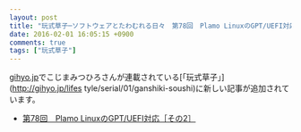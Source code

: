 ```yaml
---
layout: post
title: "玩式草子─ソフトウェアとたわむれる日々　第78回　Plamo LinuxのGPT/UEFI対応［その2］"
date: 2016-02-01 16:05:15 +0900
comments: true
tags: ["玩式草子"]
---
```


[gihyo.jp](http://gihyo.jp/)でこじまみつひろさんが連載されている[「玩式草子」](http://gihyo.jp/lifes
tyle/serial/01/ganshiki-soushi)に新しい記事が追加されています。

* [第78回　Plamo LinuxのGPT/UEFI対応［その2］](http://gihyo.jp/lifestyle/serial/01/ganshiki-soushi/0078)

